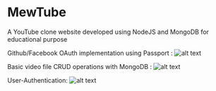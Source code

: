 # MewTube
A YouTube clone website developed using NodeJS and MongoDB for educational purpose

Github/Facebook OAuth implementation using Passport :
![alt text](https://https://github.com/dabitk/MewTube/blob/master/OAuth.gif "OAuth")

Basic video file CRUD operations with MongoDB :
![alt text](https://https://github.com/dabitk/MewTube/blob/master/CRUD.gif "CRUD")

User-Authentication:
![alt text](https://https://github.com/dabitk/MewTube/blob/master/UserAuthentication.gif "UserAuthentication")
